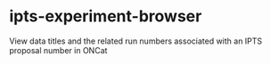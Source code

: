 # ipts-experiment-browser
View data titles and the related run numbers associated with an IPTS proposal number in ONCat
